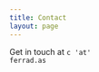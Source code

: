 ```yaml
---
title: Contact
layout: page
---
```


Get in touch at <code>c<span id="emlat"> 'at' </span>ferrad.as</code>

<script>
  (function () {
    var at = document.getElementById('emlat')
    at.innerText = '@'
  })();
</script>
